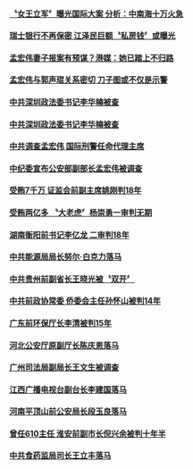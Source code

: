 #### [〝女王立军〞曝光国际大案 分析：中南海十万火急](../pages/prog1138/a1394794.md?t=10101832) 

#### [瑞士银行不再保密 江泽民巨额〝私房钱〞或曝光](../pages/prog1138/a1394819.md?t=10101832) 

#### [孟宏伟妻子报案有预谋？港媒：她已踏上不归路](../pages/prog1138/a1394606.md?t=10101832) 

#### [孟宏伟与郭声琨关系密切 刀子图或不仅是示警](../pages/prog1138/a1394700.md?t=10101832) 

#### [中共深圳政法委书记李华楠被查](../pages/prog1138/a1394685.md?t=10101832) 

#### [中共深圳政法委书记李华楠被查](../pages/prog1138/a1394685.md?t=10101832) 

#### [中共调查孟宏伟 国际刑警任命代理主席](../pages/prog1138/a1394603.md?t=10101832) 

#### [中纪委宣布公安部副部长孟宏伟被调查](../pages/prog1138/a1394457.md?t=10101832) 

#### [受贿7千万 证监会前副主席姚刚判18年](../pages/prog1138/a1393346.md?t=10101832) 

#### [受贿两亿多 〝大老虎〞杨崇勇一审判无期](../pages/prog1138/a1393193.md?t=10101832) 

#### [湖南衡阳前书记李亿龙 二审判18年](../pages/prog1138/a1392894.md?t=10101832) 

#### [中共能源局局长努尔‧白克力落马](../pages/prog1138/a1392434.md?t=10101832) 

#### [中共贵州前副省长王晓光被〝双开〞](../pages/prog1138/a1392284.md?t=10101832) 

#### [中共前政协常委 侨委会主任孙怀山被判14年](../pages/prog1138/a1391846.md?t=10101832) 

#### [广东前环保厅长李清被判15年](../pages/prog1138/a1391547.md?t=10101832) 

#### [河北公安厅原副厅长陈庆恩落马](../pages/prog1138/a1390974.md?t=10101832) 

#### [广州司法局副局长王文生被调查](../pages/prog1138/a1390319.md?t=10101832) 

#### [江西广播电视台副台长李建国落马](../pages/prog1138/a1390181.md?t=10101832) 

#### [河南平顶山前公安局长段玉良落马](../pages/prog1138/a1390042.md?t=10101832) 

#### [曾任610主任 淮安前副市长倪兴余被判十年半](../pages/prog1138/a1389261.md?t=10101832) 

#### [中共食药监局司长王立丰落马](../pages/prog1138/a1388828.md?t=10101832) 

